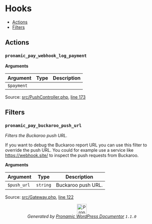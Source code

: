# Hooks

- [Actions](#actions)
- [Filters](#filters)

## Actions

### `pronamic_pay_webhook_log_payment`

**Arguments**

Argument | Type | Description
-------- | ---- | -----------
`$payment` |  | 

Source: [src/PushController.php](../src/PushController.php), [line 173](../src/PushController.php#L173-L173)

## Filters

### `pronamic_pay_buckaroo_push_url`

*Filters the Buckaroo push URL.*

If you want to debug the Buckaroo report URL you can use this filter
to override the push URL. You could for example use a service like
https://webhook.site/ to inspect the push requests from Buckaroo.

**Arguments**

Argument | Type | Description
-------- | ---- | -----------
`$push_url` | `string` | Buckaroo push URL.

Source: [src/Gateway.php](../src/Gateway.php), [line 122](../src/Gateway.php#L122-L131)


<p align="center"><a href="https://github.com/pronamic/wp-documentor"><img src="https://cdn.jsdelivr.net/gh/pronamic/wp-documentor@main/logos/pronamic-wp-documentor.svgo-min.svg" alt="Pronamic WordPress Documentor" width="32" height="32"></a><br><em>Generated by <a href="https://github.com/pronamic/wp-documentor">Pronamic WordPress Documentor</a> <code>1.1.0</code></em><p>

